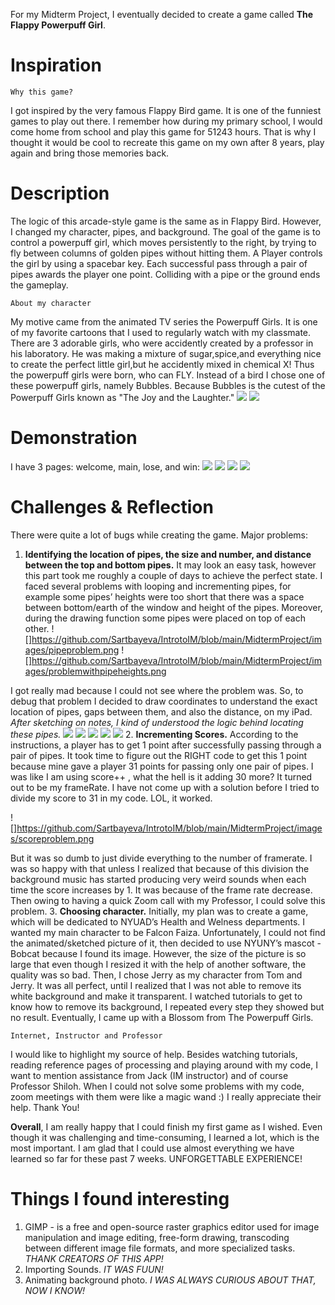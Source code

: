 For my Midterm Project, I eventually decided to create a game called **The Flappy Powerpuff Girl**.

# Inspiration
    Why this game?
I got inspired by the very famous Flappy Bird game. It is one of the funniest games to play out there. I remember how during my primary school, I would come home from school and play this game for 51243 hours. That is why I thought it would be cool to recreate this game on my own after 8 years, play again and bring those memories back.

# Description 
The logic of this arcade-style game is the same as in Flappy Bird. However, I changed my character, pipes, and background. The goal of the game is to control a powerpuff girl, which moves persistently to the right, by trying to fly between columns of golden pipes without hitting them. A Player controls the girl by using a spacebar key. Each successful pass through a pair of pipes awards the player one point. Colliding with a pipe or the ground ends the gameplay.

    About my character
My motive came from the animated TV series the Powerpuff Girls. It is one of my favorite cartoons that I used to regularly watch with my classmate. There are 3 adorable girls, who were accidently created by a professor in his laboratory. He was making a mixture of sugar,spice,and everything nice to create the perfect little girl,but he accidently mixed in chemical X! Thus the powerpuff girls were born, who can FLY. Instead of a bird I chose one of these powerpuff girls, namely Bubbles. Because Bubbles is the cutest of the Powerpuff Girls known as "The Joy and the Laughter." 
![](https://github.com/Sartbayeva/IntrotoIM/blob/main/MidtermProject/images/powerpuff.jpg)
![](https://github.com/Sartbayeva/IntrotoIM/blob/main/MidtermProject/images/bubbles.png) 

# Demonstration 
 I have 3 pages: welcome, main, lose, and win:
 ![](https://github.com/Sartbayeva/IntrotoIM/blob/main/MidtermProject/images/welcomePage.png)
 ![](https://github.com/Sartbayeva/IntrotoIM/blob/main/MidtermProject/images/mainPage.png)
 ![](https://github.com/Sartbayeva/IntrotoIM/blob/main/MidtermProject/images/losePage.png)
 ![](https://github.com/Sartbayeva/IntrotoIM/blob/main/MidtermProject/images/winPage.png)

# Challenges & Reflection 

There were quite a lot of bugs while creating the game. Major problems:

1. **Identifying the location of pipes, the size and number, and distance between the top and bottom pipes.**
It may look an easy task, however this part took me roughly a couple of days to achieve the perfect state. I faced several problems with looping and incrementing pipes, for example some pipes’ heights were too short that there was a space between bottom/earth of the window and height of the pipes. Moreover, during the drawing function some pipes were placed on top of each other. 
![]https://github.com/Sartbayeva/IntrotoIM/blob/main/MidtermProject/images/pipeproblem.png
![]https://github.com/Sartbayeva/IntrotoIM/blob/main/MidtermProject/images/problemwithpipeheights.png

I got really mad because I could not see where the problem was. So, to debug that problem I decided to draw coordinates to understand the exact location of pipes, gaps between them, and also the distance, on my iPad. 
    *After sketching on notes, I kind of understood the logic behind locating these pipes.*
    ![](https://github.com/Sartbayeva/IntrotoIM/blob/main/MidtermProject/images/sketch1.jfif)
    ![](https://github.com/Sartbayeva/IntrotoIM/blob/main/MidtermProject/images/sketch2.jfif)
    ![](https://github.com/Sartbayeva/IntrotoIM/blob/main/MidtermProject/images/sketch3.jfif)
    ![](https://github.com/Sartbayeva/IntrotoIM/blob/main/MidtermProject/images/sketch4.jfif)
    ![](https://github.com/Sartbayeva/IntrotoIM/blob/main/MidtermProject/images/sketch5.jfif)
2. **Incrementing Scores.**
According to the instructions, a player has to get 1 point after successfully passing through a pair of pipes. It took time to figure out the RIGHT code to get this 1 point because mine gave a player 31 points for passing only one pair of pipes. I was like I am using score++ , what the hell is it adding 30 more? It turned out to be my frameRate. I have not come up with a solution before I tried to divide my score to 31 in my code. LOL, it worked. 

![]https://github.com/Sartbayeva/IntrotoIM/blob/main/MidtermProject/images/scoreproblem.png

But it was so dumb to just divide everything to the number of framerate. I was so happy with that unless I realized that because of this division the background music has started producing very weird sounds when each time the score increases by 1. It was because of the frame rate decrease. Then owing to having a quick Zoom call with my Professor, I could solve this problem. 
3. **Choosing character.**
Initially, my plan was to create a game, which will be dedicated to NYUAD’s Health and Welness departments. I wanted my main character to be Falcon  Faiza. Unfortunately, I could not find the animated/sketched picture of it, then decided to use NYUNY’s mascot - Bobcat because I found its image. However, the size of the picture is so large that even though I resized it with the help of another software, the quality was so bad. Then, I chose Jerry as my character from Tom and Jerry. It was all perfect, until I realized that I was not able to remove its white background and make it transparent. I watched tutorials to get to know how to remove its background, I repeated every step they showed but no result. Eventually, I came up with a Blossom from The Powerpuff Girls.

    Internet, Instructor and Professor
I would like to highlight my source of help. Besides watching tutorials, reading reference pages of processing and playing around with my code, I want to mention assistance from Jack (IM instructor) and of course Professor Shiloh. When I could not solve some problems with my code, zoom meetings with them were like a magic wand :) I really appreciate their help. Thank You!

**Overall**, I am really happy that I could finish my first game as I wished. Even though it was challenging and time-consuming, I learned a lot, which is the most important. I am glad that I could use almost everything we have learned so far for these past 7 weeks. UNFORGETTABLE EXPERIENCE!

# Things I found interesting
1. GIMP -  is a free and open-source raster graphics editor used for image manipulation and image editing, free-form drawing, transcoding between different image file formats, and more specialized tasks. *THANK CREATORS OF THIS APP!*
2. Importing Sounds. *IT WAS FUUN!*
3. Animating background photo. *I WAS ALWAYS CURIOUS ABOUT THAT, NOW I KNOW!*


